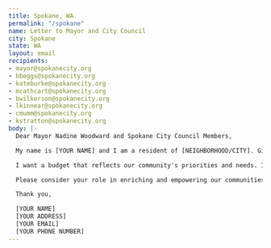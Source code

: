 ```yaml
---
title: Spokane, WA
permalink: "/spokane"
name: Letter to Mayor and City Council
city: Spokane
state: WA
layout: email
recipients:
- mayor@spokanecity.org
- bbeggs@spokanecity.org
- kateburke@spokanecity.org
- mcathcart@spokanecity.org
- bwilkerson@spokanecity.org
- lkinnear@spokanecity.org
- cmumm@spokanecity.org
- kstratton@spokanecity.org
body: |-
  Dear Mayor Nadine Woodward and Spokane City Council Members,

  My name is [YOUR NAME] and I am a resident of [NEIGHBORHOOD/CITY]. Given the history of policing and the most recent murders of Black people, I am asking you to redirect money away from the Spokane PD in the 2021 budget and instead to prioritize services that help strengthen our communities.

  I want a budget that reflects our community's priorities and needs. I urge you to advocate for a meaningful reallocation of the city's expenditures: away from policing, and towards social programs and resources that support housing, jobs, education, health care, child care, and other critical community needs. Beyond policing our community, these services are proven to be more effective in improving community safety and wellness. I demand a budget that supports community wellbeing, rather than gives power to police forces that tear them apart.

  Please consider your role in enriching and empowering our communities, especially during a time of racial injustice, wide-spread illness, and economic vulnerability.

  Thank you,

  [YOUR NAME]
  [YOUR ADDRESS]
  [YOUR EMAIL]
  [YOUR PHONE NUMBER]
---
```


